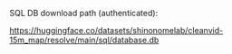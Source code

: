 SQL DB download path (authenticated):

https://huggingface.co/datasets/shinonomelab/cleanvid-15m_map/resolve/main/sql/database.db